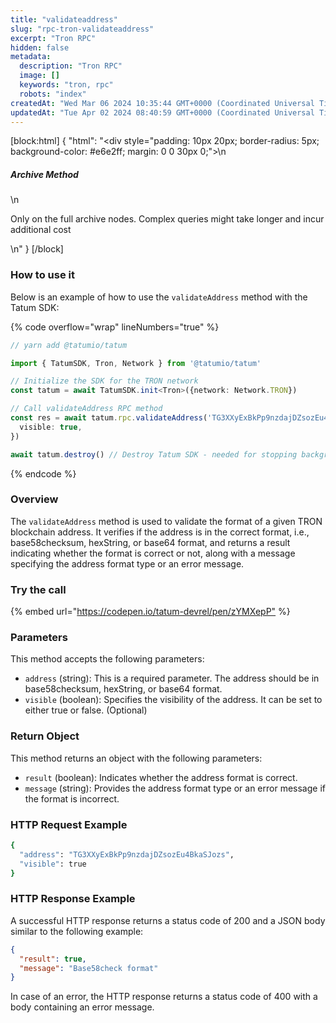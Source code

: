 ```yaml
---
title: "validateaddress"
slug: "rpc-tron-validateaddress"
excerpt: "Tron RPC"
hidden: false
metadata: 
  description: "Tron RPC"
  image: []
  keywords: "tron, rpc"
  robots: "index"
createdAt: "Wed Mar 06 2024 10:35:44 GMT+0000 (Coordinated Universal Time)"
updatedAt: "Tue Apr 02 2024 08:40:59 GMT+0000 (Coordinated Universal Time)"
---
```

[block:html]
{
  "html": "<div style=\"padding: 10px 20px; border-radius: 5px; background-color: #e6e2ff; margin: 0 0 30px 0;\">\n  <h5>Archive Method</h5>\n  <p>Only on the full archive nodes. Complex queries might take longer and incur additional cost</p>\n</div>"
}
[/block]


### How to use it

Below is an example of how to use the `validateAddress` method with the Tatum SDK:

{% code overflow="wrap" lineNumbers="true" %}

```typescript
// yarn add @tatumio/tatum

import { TatumSDK, Tron, Network } from '@tatumio/tatum'

// Initialize the SDK for the TRON network
const tatum = await TatumSDK.init<Tron>({network: Network.TRON})

// Call validateAddress RPC method
const res = await tatum.rpc.validateAddress('TG3XXyExBkPp9nzdajDZsozEu4BkaSJozs', {
  visible: true,
})

await tatum.destroy() // Destroy Tatum SDK - needed for stopping background jobs
```

{% endcode %}

### Overview

The `validateAddress` method is used to validate the format of a given TRON blockchain address. It verifies if the address is in the correct format, i.e., base58checksum, hexString, or base64 format, and returns a result indicating whether the format is correct or not, along with a message specifying the address format type or an error message.

### Try the call

{% embed url="<https://codepen.io/tatum-devrel/pen/zYMXepP"> %}

### Parameters

This method accepts the following parameters:

- `address` (string): This is a required parameter. The address should be in base58checksum, hexString, or base64 format.
- `visible` (boolean): Specifies the visibility of the address. It can be set to either true or false. (Optional)

### Return Object

This method returns an object with the following parameters:

- `result` (boolean): Indicates whether the address format is correct.
- `message` (string): Provides the address format type or an error message if the format is incorrect.

### HTTP Request Example

```bash
{
  "address": "TG3XXyExBkPp9nzdajDZsozEu4BkaSJozs",
  "visible": true
}
```

### HTTP Response Example

A successful HTTP response returns a status code of 200 and a JSON body similar to the following example:

```json
{
  "result": true,
  "message": "Base58check format"
}
```

In case of an error, the HTTP response returns a status code of 400 with a body containing an error message.
